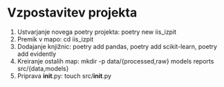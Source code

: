 # Vzpostavitev projekta
1. Ustvarjanje novega poetry projekta: poetry new iis_izpit
2. Premik v mapo: cd iis_izpit
3. Dodajanje knjižnic: poetry add pandas, poetry add scikit-learn, poetry add evidently
4. Kreiranje ostalih map: mkdir -p data/{processed,raw} models reports src/{data,models}
5. Priprava __init__.py: touch src/__init__.py
